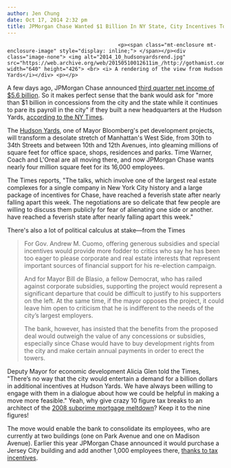 ```yaml
---
author: Jen Chung
date: Oct 17, 2014 2:32 pm
title: JPMorgan Chase Wanted $1 Billion In NY State, City Incentives To Build At Hudson Yards
---
```


	
										<p><span class="mt-enclosure mt-enclosure-image" style="display: inline;"> </span></p><div class="image-none"> <img alt="2014_10_hudsonyardsrend.jpg" src="https://web.archive.org/web/20150510012611im_/http://gothamist.com/attachments/jen/2014_10_hudsonyardsrend.jpg" width="640" height="426"> <br> <i> A rendering of the view from Hudson Yards</i></div> <p></p>

<p>A few days ago, JPMorgan Chase announced <a href="https://web.archive.org/web/20150510012611/http://www.bloomberg.com/news/2014-10-14/jpmorgan-chase-posts-third-quarter-net-income-of-5-6-billion.html">third quarter net income of $5.6 billion</a>. So it makes perfect sense that the bank would ask for &quot;more than $1 billion in  concessions from the city and the state while it continues to pare its payroll in the city&quot; if they built a new headquarters at the Hudson Yards, <a href="https://web.archive.org/web/20150510012611/http://www.nytimes.com/2014/10/17/nyregion/jpmorgan-chase-seeks-incentives-to-build-new-headquarters-in-manhattan.html?ref=nyregion&amp;_r=1">according to the NY Times</a>.</p>

<p>The <a href="https://web.archive.org/web/20150510012611/http://www.hudsonyardsnewyork.com/">Hudson Yards</a>, one of Mayor Bloomberg&apos;s pet development projects, will transform a desolate stretch of Manhattan&apos;s West Side, from 30th to 34th Streets and between 10th and 12th Avenues, into gleaming millions of square feet for office space, shops, residences and parks. Time Warner, Coach and L&apos;Oreal are all moving there, and now JPMorgan Chase wants nearly four million square feet for its 16,000 employees.</p>

<p>The Times reports, &quot;The talks, which involve one of the largest real estate complexes for a single company in New York City history and a large package of incentives for Chase, have reached a feverish state after nearly falling apart this week. The negotiations are so delicate that few people are willing to discuss them publicly for fear of alienating one side or another.  have reached a feverish state after nearly falling apart this week.&quot; </p>

<p>There&apos;s also a lot of political calculus at stake&#x2014;from the Times</p><blockquote>For Gov. Andrew M. Cuomo, offering generous subsidies and special incentives would provide more fodder to critics who say he has been too eager to please corporate and real estate interests that represent important sources of financial support for his re-election campaign.<p></p>

<p>And for Mayor Bill de Blasio, a fellow Democrat, who has railed against corporate subsidies, supporting the project would represent a significant departure that could be difficult to justify to his supporters on the left. At the same time, if the mayor opposes the project, it could leave him open to criticism that he is indifferent to the needs of the city&#x2019;s largest employers.</p>

<p>The bank, however, has insisted that the benefits from the proposed deal would outweigh the value of any concessions or subsidies, especially since Chase would have to buy development rights from the city and make certain annual payments in order to erect the towers.</p></blockquote>Deputy Mayor for economic development Alicia Glen told the Times, &quot;There&#x2019;s no way that the city would entertain a demand for a billion dollars in additional incentives at Hudson Yards. We have always been willing to engage with them in a dialogue about how we could be helpful in making a move more feasible.&quot; Yeah, why give crazy 10 figure tax breaks to an architect of the <a href="https://web.archive.org/web/20150510012611/http://gothamist.com/2013/10/20/jpmorgan_may_pay_13_billion_to_us_o.php">2008 subprime mortgage meltdown</a>? Keep it to the nine figures!<p></p>

<p>The move would enable the bank to consolidate its employees, who are currently at two buildings (one on Park Avenue and one on Madison Avenue). Earlier this year JPMorgan Chase announced it would purchase a Jersey City building and add another 1,000 employees there, <a href="https://web.archive.org/web/20150510012611/http://www.northjersey.com/news/business/tax-incentives-a-key-to-jpmorgan-s-jersey-city-expansion-1.1041300">thanks to tax incentives</a>.</p>					
										
									
				